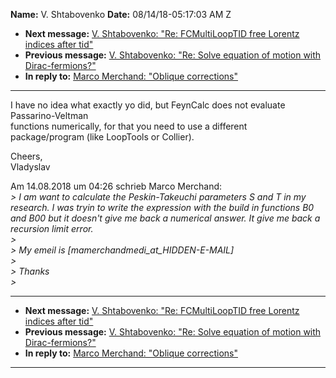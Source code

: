 **Name:** V. Shtabovenko
**Date:** 08/14/18-05:17:03 AM Z

  - **Next message:** [V. Shtabovenko: "Re: FCMultiLoopTID free Lorentz
    indices after tid"](1428.html)
  - **Previous message:** [V. Shtabovenko: "Re: Solve equation of motion
    with Dirac-fermions?"](1426.html)
  - **In reply to:** [Marco Merchand: "Oblique corrections"](1425.html)

-----

I have no idea what exactly yo did, but FeynCalc does not evaluate  
Passarino-Veltman  
functions numerically, for that you need to use a different  
package/program (like LoopTools or Collier).  

Cheers,  
Vladyslav  

Am 14.08.2018 um 04:26 schrieb Marco Merchand:  
*\> I am want to calculate the Peskin-Takeuchi parameters S and T in my
research. I was tryin to write the expression with the build in
functions B0 and B00 but it doesn't give me back a numerical answer. It
give me back a recursion limit error.*  
*\>*  
*\> My emeil is
[mamerchandmedi_at_HIDDEN-E-MAIL]*  
*\>*  
*\> Thanks*  
*\>*  

-----

  - **Next message:** [V. Shtabovenko: "Re: FCMultiLoopTID free Lorentz
    indices after tid"](1428.html)
  - **Previous message:** [V. Shtabovenko: "Re: Solve equation of motion
    with Dirac-fermions?"](1426.html)
  - **In reply to:** [Marco Merchand: "Oblique corrections"](1425.html)

-----

